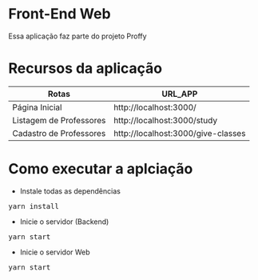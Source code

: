 # Front-End Web

Essa aplicação faz parte do projeto Proffy

# Recursos da aplicação

| Rotas                   | URL_APP                            |
| ----------------------- | ---------------------------------- |
| Página Inicial          | http://localhost:3000/             |
| Listagem de Professores | http://localhost:3000/study        |
| Cadastro de Professores | http://localhost:3000/give-classes |

# Como executar a aplciação

- Instale todas as dependências

<pre>yarn install</pre>

- Inicie o servidor (Backend)
<pre>yarn start</pre>

- Inicie o servidor Web

<pre>yarn start</pre>
